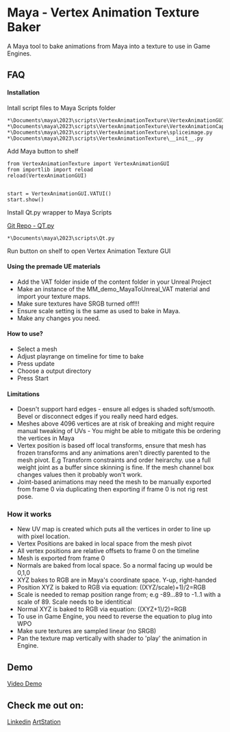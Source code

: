 
# Maya - Vertex Animation Texture Baker

A Maya tool to bake animations from Maya into a texture to use in Game Engines.




## FAQ

#### Installation
Intall script files to Maya Scripts folder
```
*\Documents\maya\2023\scripts\VertexAnimationTexture\VertexAnimationGUI.py
*\Documents\maya\2023\scripts\VertexAnimationTexture\VertexAnimationCapture.py
*\Documents\maya\2023\scripts\VertexAnimationTexture\spliceimage.py
*\Documents\maya\2023\scripts\VertexAnimationTexture\__init__.py
```
Add Maya button to shelf
```
from VertexAnimationTexture import VertexAnimationGUI
from importlib import reload
reload(VertexAnimationGUI)


start = VertexAnimationGUI.VATUI()
start.show()
```
Install Qt.py wrapper to Maya Scripts 

[Git Repo - QT.py](https://github.com/mottosso/Qt.py)

```
*\Documents\maya\2023\scripts\Qt.py
```
Run button on shelf to open Vertex Animation Texture GUI

#### Using the premade UE materials
- Add the VAT folder inside of the content folder in your Unreal Project
- Make an instance of the MM_demo_MayaToUnreal_VAT material and import your texture maps.
- Make sure textures have SRGB turned off!!!
- Ensure scale setting is the same as used to bake in Maya.
- Make any changes you need.

#### How to use?
- Select a mesh
- Adjust playrange on timeline for time to bake
- Press update
- Choose a output directory
- Press Start

#### Limitations
- Doesn't support hard edges - ensure all edges is shaded soft/smooth. Bevel or disconnect edges if you really need hard edges.
- Meshes above 4096 vertices are at risk of breaking and might require manual tweaking of UVs - You might be able to mitigate this be ordering the vertices in Maya
- Vertex position is based off local transforms, ensure that mesh has frozen transforms and any animations aren't directly parented to the mesh pivot. E.g Transform constraints and order heirarchy. use a full weight joint as a buffer since skinning is fine. If the mesh channel box changes values then it probably won't work.
- Joint-based animations may need the mesh to be manually exported from frame 0 via duplicating then exporting if frame 0 is not rig rest pose.

### How it works
- New UV map is created which puts all the vertices in order to line up with pixel location.
- Vertex Positions are baked in local space from the mesh pivot
- All vertex positions are relative offsets to frame 0 on the timeline
- Mesh is exported from frame 0
- Normals are baked from local space. So a normal facing up would be 0,1,0
- XYZ bakes to RGB are in Maya's coordinate space. Y-up, right-handed
- Position XYZ is baked to RGB via equation: ((XYZ/scale)+1)/2=RGB
- Scale is needed to remap position range from; e.g -89...89 to -1..1 with a scale of 89. Scale needs to be identitical 
- Normal XYZ is baked to RGB via equation: ((XYZ+1)/2)=RGB
- To use in Game Engine, you need to reverse the equation to plug into WPO
- Make sure textures are sampled linear (no SRGB)
- Pan the texture map vertically with shader to 'play' the animation in Engine.









## Demo

[Video Demo](https://youtu.be/kuKEY0qqS6Q)


## Check me out on:
[Linkedin](https://www.linkedin.com/in/charlesvonkalm/)
[ArtStation](https://www.artstation.com/charlesvonkalm)
